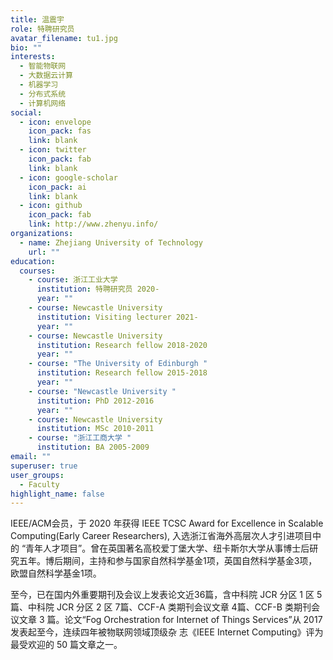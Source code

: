 ```yaml
---
title: 温震宇
role: 特聘研究员
avatar_filename: tu1.jpg
bio: ""
interests:
  - 智能物联网
  - 大数据云计算
  - 机器学习
  - 分布式系统
  - 计算机网络
social:
  - icon: envelope
    icon_pack: fas
    link: blank
  - icon: twitter
    icon_pack: fab
    link: blank
  - icon: google-scholar
    icon_pack: ai
    link: blank
  - icon: github
    icon_pack: fab
    link: http://www.zhenyu.info/
organizations:
  - name: Zhejiang University of Technology
    url: ""
education:
  courses:
    - course: 浙江工业大学
      institution: 特聘研究员 2020-
      year: ""
    - course: Newcastle University
      institution: Visiting lecturer 2021-
      year: ""
    - course: Newcastle University
      institution: Research fellow 2018-2020
      year: ""
    - course: "The University of Edinburgh "
      institution: Research fellow 2015-2018
      year: ""
    - course: "Newcastle University "
      institution: PhD 2012-2016
      year: ""
    - course: Newcastle University
      institution: MSc 2010-2011
    - course: "浙江工商大学 "
      institution: BA 2005-2009
email: ""
superuser: true
user_groups:
  - Faculty
highlight_name: false
---
```

IEEE/ACM会员，于 2020 年获得 IEEE TCSC Award for Excellence in Scalable Computing(Early Career Researchers), 入选浙江省海外高层次人才引进项目中的 “青年人才项目”。曾在英国著名高校爱丁堡大学、纽卡斯尔大学从事博士后研究五年。博后期间，主持和参与国家自然科学基金1项，英国自然科学基金3项，欧盟自然科学基金1项。

至今，已在国内外重要期刊及会议上发表论文近36篇，含中科院 JCR 分区 1 区 5 篇、中科院 JCR 分区 2 区 7篇、CCF-A 类期刊会议文章 4篇、CCF-B 类期刊会议文章 3 篇。论文“Fog Orchestration for Internet of Things Services”从 2017 发表起至今，连续四年被物联网领域顶级杂 志《IEEE Internet Computing》评为最受欢迎的 50 篇文章之一。